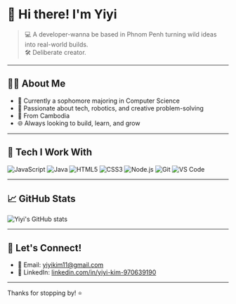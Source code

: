 # 👋 Hi there! I'm Yiyi

> 💻 A developer-wanna be based in Phnom Penh turning wild ideas into real-world builds.  
> 🛠️ Deliberate creator.

---

## 👩‍💻 About Me

- 🌱 Currently a sophomore majoring in Computer Science  
- 🤖 Passionate about tech, robotics, and creative problem-solving  
- 📍 From Cambodia  
- 🌐 Always looking to build, learn, and grow  

---

## 🧰 Tech I Work With

![JavaScript](https://img.shields.io/badge/-JavaScript-black?style=flat-square&logo=javascript)
![Java](https://img.shields.io/badge/-Java-black?style=flat-square&logo=java)
![HTML5](https://img.shields.io/badge/-HTML5-E34F26?style=flat-square&logo=html5&logoColor=white)
![CSS3](https://img.shields.io/badge/-CSS3-1572B6?style=flat-square&logo=css3)
![Node.js](https://img.shields.io/badge/-Node.js-black?style=flat-square&logo=node.js)
![Git](https://img.shields.io/badge/-Git-black?style=flat-square&logo=git)
![VS Code](https://img.shields.io/badge/-VS%20Code-007ACC?style=flat-square&logo=visual-studio-code)

---

## 📈 GitHub Stats

![Yiyi's GitHub stats](https://github-readme-stats.vercel.app/api?username=yourgithubusername&show_icons=true&theme=radical)

---

## 📨 Let's Connect!

- 📧 Email: [yiyikim11@gmail.com](mailto:yiyikim11@gmail.com)  
- 💼 LinkedIn: [linkedin.com/in/yiyi-kim-970639190](https://www.linkedin.com/in/yiyi-kim-970639190)

---

Thanks for stopping by! ⭐
